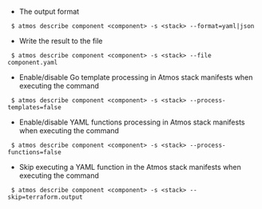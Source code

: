 - The output format

```
 $ atmos describe component <component> -s <stack> --format=yaml|json
```

- Write the result to the file

```
 $ atmos describe component <component> -s <stack> --file component.yaml
```

- Enable/disable Go template processing in Atmos stack manifests when executing the command

```
 $ atmos describe component <component> -s <stack> --process-templates=false
```

- Enable/disable YAML functions processing in Atmos stack manifests when executing the command

```
 $ atmos describe component <component> -s <stack> --process-functions=false
```

- Skip executing a YAML function in the Atmos stack manifests when executing the command

```
 $ atmos describe component <component> -s <stack> --skip=terraform.output
```
